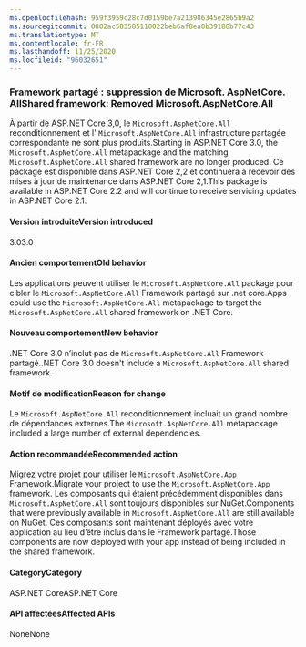 ```yaml
---
ms.openlocfilehash: 959f3959c28c7d0159be7a213986345e2865b9a2
ms.sourcegitcommit: 0802ac583585110022beb6af8ea0b39188b77c43
ms.translationtype: MT
ms.contentlocale: fr-FR
ms.lasthandoff: 11/25/2020
ms.locfileid: "96032651"
---
```

### <a name="shared-framework-removed-microsoftaspnetcoreall"></a><span data-ttu-id="da605-101">Framework partagé : suppression de Microsoft. AspNetCore. All</span><span class="sxs-lookup"><span data-stu-id="da605-101">Shared framework: Removed Microsoft.AspNetCore.All</span></span>

<span data-ttu-id="da605-102">À partir de ASP.NET Core 3,0, le `Microsoft.AspNetCore.All` reconditionnement et l' `Microsoft.AspNetCore.All` infrastructure partagée correspondante ne sont plus produits.</span><span class="sxs-lookup"><span data-stu-id="da605-102">Starting in ASP.NET Core 3.0, the `Microsoft.AspNetCore.All` metapackage and the matching `Microsoft.AspNetCore.All` shared framework are no longer produced.</span></span> <span data-ttu-id="da605-103">Ce package est disponible dans ASP.NET Core 2,2 et continuera à recevoir des mises à jour de maintenance dans ASP.NET Core 2,1.</span><span class="sxs-lookup"><span data-stu-id="da605-103">This package is available in ASP.NET Core 2.2 and will continue to receive servicing updates in ASP.NET Core 2.1.</span></span>

#### <a name="version-introduced"></a><span data-ttu-id="da605-104">Version introduite</span><span class="sxs-lookup"><span data-stu-id="da605-104">Version introduced</span></span>

<span data-ttu-id="da605-105">3.0</span><span class="sxs-lookup"><span data-stu-id="da605-105">3.0</span></span>

#### <a name="old-behavior"></a><span data-ttu-id="da605-106">Ancien comportement</span><span class="sxs-lookup"><span data-stu-id="da605-106">Old behavior</span></span>

<span data-ttu-id="da605-107">Les applications peuvent utiliser le `Microsoft.AspNetCore.All` package pour cibler le `Microsoft.AspNetCore.All` Framework partagé sur .net core.</span><span class="sxs-lookup"><span data-stu-id="da605-107">Apps could use the `Microsoft.AspNetCore.All` metapackage to target the `Microsoft.AspNetCore.All` shared framework on .NET Core.</span></span>

#### <a name="new-behavior"></a><span data-ttu-id="da605-108">Nouveau comportement</span><span class="sxs-lookup"><span data-stu-id="da605-108">New behavior</span></span>

<span data-ttu-id="da605-109">.NET Core 3,0 n’inclut pas de `Microsoft.AspNetCore.All` Framework partagé.</span><span class="sxs-lookup"><span data-stu-id="da605-109">.NET Core 3.0 doesn't include a `Microsoft.AspNetCore.All` shared framework.</span></span>

#### <a name="reason-for-change"></a><span data-ttu-id="da605-110">Motif de modification</span><span class="sxs-lookup"><span data-stu-id="da605-110">Reason for change</span></span>

<span data-ttu-id="da605-111">Le `Microsoft.AspNetCore.All` reconditionnement incluait un grand nombre de dépendances externes.</span><span class="sxs-lookup"><span data-stu-id="da605-111">The `Microsoft.AspNetCore.All` metapackage included a large number of external dependencies.</span></span>

#### <a name="recommended-action"></a><span data-ttu-id="da605-112">Action recommandée</span><span class="sxs-lookup"><span data-stu-id="da605-112">Recommended action</span></span>

<span data-ttu-id="da605-113">Migrez votre projet pour utiliser le `Microsoft.AspNetCore.App` Framework.</span><span class="sxs-lookup"><span data-stu-id="da605-113">Migrate your project to use the `Microsoft.AspNetCore.App` framework.</span></span> <span data-ttu-id="da605-114">Les composants qui étaient précédemment disponibles dans `Microsoft.AspNetCore.All` sont toujours disponibles sur NuGet.</span><span class="sxs-lookup"><span data-stu-id="da605-114">Components that were previously available in `Microsoft.AspNetCore.All` are still available on NuGet.</span></span> <span data-ttu-id="da605-115">Ces composants sont maintenant déployés avec votre application au lieu d’être inclus dans le Framework partagé.</span><span class="sxs-lookup"><span data-stu-id="da605-115">Those components are now deployed with your app instead of being included in the shared framework.</span></span>

#### <a name="category"></a><span data-ttu-id="da605-116">Category</span><span class="sxs-lookup"><span data-stu-id="da605-116">Category</span></span>

<span data-ttu-id="da605-117">ASP.NET Core</span><span class="sxs-lookup"><span data-stu-id="da605-117">ASP.NET Core</span></span>

#### <a name="affected-apis"></a><span data-ttu-id="da605-118">API affectées</span><span class="sxs-lookup"><span data-stu-id="da605-118">Affected APIs</span></span>

<span data-ttu-id="da605-119">None</span><span class="sxs-lookup"><span data-stu-id="da605-119">None</span></span>

<!-- 

#### Affected APIs

Not detectable via API analysis

-->
